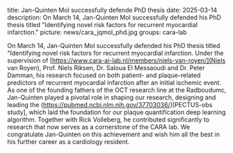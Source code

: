 title: Jan-Quinten Mol successfully defende PhD thesis
date: 2025-03-14
description: On March 14, Jan-Quinten Mol successfully defended his PhD thesis titled "Identifying novel risk factors for recurrent myocardial infarction." 
picture: news/cara_jqmol_phd.jpg
groups: cara-lab

On March 14, Jan-Quinten Mol successfully defended his PhD thesis titled "Identifying novel risk factors for recurrent myocardial infarction. Under the supervision of [https://www.cara-ai-lab.nl/members/niels-van-royen/](Niels van Royen), Prof. Niels Riksen, Dr. Saloua El Messaoudi and Dr. Peter Damman, his research focused on both patient- and plaque-related predictors of recurrent myocardial infarction after an initial ischemic event. As one of the founding fathers of the OCT research line at the Radboudumc, Jan-Quinten played a pivotal role in shaping our research, designing and leading the (https://pubmed.ncbi.nlm.nih.gov/37703036/)[PECTUS-obs study], which laid the foundation for our plaque quantification deep learning algorithm. Together with Rick Volleberg, he contributed significantly to research that now serves as a cornerstone of the CARA lab. We congratulate Jan-Quinten on this achievement and wish him all the best in his further career as a cardiology resident.

